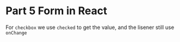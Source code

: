 # Part 5 Form in React

For `checkbox` we use `checked` to get the value, and the lisener still use `onChange`